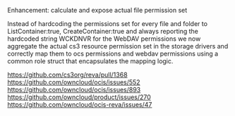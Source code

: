 Enhancement: calculate and expose actual file permission set

Instead of hardcoding the permissions set for every file and folder to ListContainer:true, CreateContainer:true and always reporting the hardcoded string WCKDNVR for the WebDAV permissions we now aggregate the actual cs3 resource permission set in the storage drivers and correctly map them to ocs permissions and webdav permissions using a common role struct that encapsulates the mapping logic.

https://github.com/cs3org/reva/pull/1368
https://github.com/owncloud/ocis/issues/552
https://github.com/owncloud/ocis/issues/893
https://github.com/owncloud/product/issues/270
https://github.com/owncloud/ocis-reva/issues/47